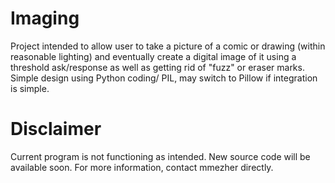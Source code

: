 # Imaging
Project intended to allow user to take a picture of a comic or drawing (within reasonable lighting) and eventually create a digital image of it using a threshold ask/response as well as getting rid of "fuzz" or eraser marks. Simple design using Python coding/ PIL, may switch to Pillow if integration is simple. 
# Disclaimer
Current program is not functioning as intended. New source code will be available soon. For more information, contact mmezher directly. 
